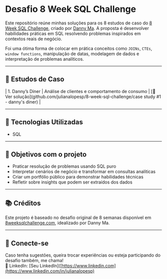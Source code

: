 # Desafio 8 Week SQL Challenge

Este repositório reúne minhas soluções para os 8 estudos de caso do [8 Week SQL Challenge](https://8weeksqlchallenge.com/), criado por [Danny Ma](https://twitter.com/datawithdanny). A proposta é desenvolver habilidades práticas em SQL resolvendo problemas inspirados em contextos reais de negócio.

Foi uma ótima forma de colocar em prática conceitos como `JOINs`, `CTEs`, `window functions`, manipulação de datas, modelagem de dados e interpretação de problemas analíticos.

---

## 📁 Estudos de Caso

| 1. Danny’s Diner | Análise de clientes e comportamento de consumo | [🔗 Ver solução](github.com/julianalopesp/8-week-sql-challenge/case study #1 - danny's diner) |

---

## 🧰 Tecnologias Utilizadas

- SQL 

---

## 🎯 Objetivos com o projeto

- Praticar resolução de problemas usando SQL puro
- Interpretar cenários de negócio e transformar em consultas analíticas
- Criar um portfólio público para demonstrar habilidades técnicas
- Refletir sobre insights que podem ser extraídos dos dados

---

## 📚 Créditos

Este projeto é baseado no desafio original de 8 semanas disponível em [8weeksqlchallenge.com](https://8weeksqlchallenge.com/), idealizado por Danny Ma.

---

## 🤝 Conecte-se

Caso tenha sugestões, queira trocar experiências ou esteja participando do desafio também, me chama!  
💼 LinkedIn: [Seu LinkedIn]([https://www.linkedin.com](https://www.linkedin.com/in/julianalopesp)

